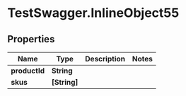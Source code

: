 # TestSwagger.InlineObject55

## Properties

Name | Type | Description | Notes
------------ | ------------- | ------------- | -------------
**productId** | **String** |  | 
**skus** | **[String]** |  | 


